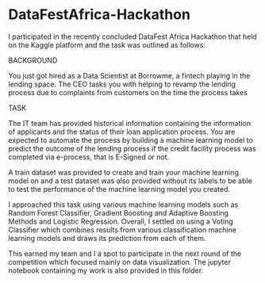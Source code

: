 # DataFestAfrica-Hackathon
I participated in the recently concluded DataFest Africa Hackathon that held on the Kaggle platform and the task was outlined as follows:

BACKGROUND

You just got hired as a Data Scientist at Borrowme, a fintech playing in the lending space. The CEO tasks you with helping to revamp the lending process due to complaints from customers on the time the process takes

TASK

The IT team has provided historical information containing the information of applicants and the status of their loan application process. You are expected to automate the process by building a machine learning model to predict the outcome of the lending process if the credit facility process was completed via e-process, that is E-Signed or not.

A train dataset was provided to create and train your machine learning model on and a test dataset was also provided without its labels to be able to test the performance of the machine learning model you created.

I approached this task using various machine learning models such as Random Forest Classifier, Gradient Boosting and Adaptive Boosting Methods and Logistic Regression. Overall, I settled on using a Voting Classifier which combines results from various classification machine learning models and draws its prediction from each of them.

This earned my team and I a spot to participate in the next round of the competition which focused mainly on data visualization.
The jupyter notebook containing my work is also provided in this folder.

